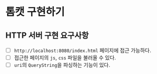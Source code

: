 # 톰캣 구현하기

## HTTP 서버 구현 요구사항

- [ ] `http://localhost:8080/index.html` 페이지에 접근 가능하다.
- [ ] 접근한 페이지의 `js`, `css` 파일을 불러올 수 있다.
- [ ] `uri`의 `QueryString`을 파싱하는 기능이 있다.
